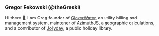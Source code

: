 ### Gregor Rekowski (@theGreski)
 Hi there 👋, I am Greg founder of <a href="https://www.cleverwater.ie/">CleverWater</a>, an utility billing and management system, maintener of <a href="https://github.com/theGreski/AzimuthJS">AzimuthJS</a>, a geographic calculations, and a contributor of <a href="https://github.com/focus-shift/jollyday">Jollyday</a>, a public holiday library.

<!--
**theGreski/theGreski** is a ✨ _special_ ✨ repository because its `README.md` (this file) appears on your GitHub profile.

Here are some ideas to get you started:

- 🔭 I’m currently working on ...
- 🌱 I’m currently learning ...
- 👯 I’m looking to collaborate on ...
- 🤔 I’m looking for help with ...
- 💬 Ask me about ...
- 📫 How to reach me: ...
- 😄 Pronouns: ...
- ⚡ Fun fact: ...
-->
